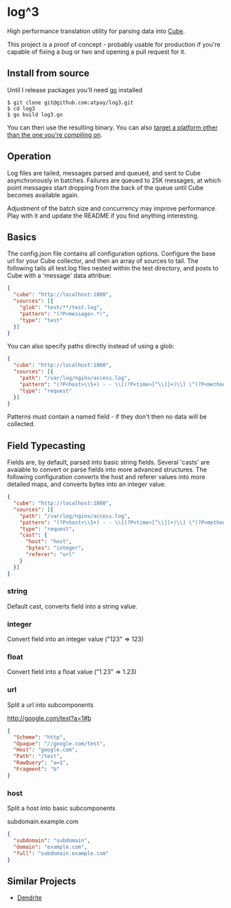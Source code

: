 # log^3

High performance translation utility for parsing data into [Cube](http://square.github.com/cube/).

This project is a proof of concept - probably usable for production if you're
capable of fixing a bug or two and opening a pull request for it.

## Install from source

Until I release packages you'll need [go](http://golang.org/doc/install) installed

    $ git clone git@github.com:atpay/log3.git
    $ cd log3
    $ go build log3.go

You can then use the resulting binary. You can also [target a platform other than the one
you're compiling
on](http://dave.cheney.net/2013/07/09/an-introduction-to-cross-compilation-with-go-1-1).


## Operation

Log files are tailed, messages parsed and queued, and sent to Cube
asynchronously in batches. Failures are queued to 25K messages, at which point
messages start dropping from the back of the queue until Cube becomes available
again. 

Adjustment of the batch size and concurrency may improve performance. Play with
it and update the README if you find anything interesting. 

## Basics

The config.json file contains all configuration options. Configure the base url
for your Cube collector, and then an array of sources to tail. The following
tails all test.log files nested within the test directory, and posts to Cube
with a 'message' data attribue:

```json
{
  "cube": "http://localhost:1080",
  "sources": [{
    "glob": "test/**/test.log",
    "pattern": "(?P<message>.*)",
    "type": "test"
  }]
}
```

You can also specify paths directly instead of using a glob:

```json
{
  "cube": "http://localhost:1080",
  "sources": [{
    "path": "/var/log/nginx/access.log",
    "pattern": "(?P<host>\\S+) - - \\[(?P<time>[^\\]]+)\\] \"(?P<method>[A-Z]+) (?P<uri>\\S+).*\" (?P<status>\\S+) (?P<bytes>\\S+) \"(?P<referer>\\S+)\" \"(?P<agent>.*)\" \"(?P<forward>.*)\"",
    "type": "request"
  }]
}
```

Patterns must contain a named field - if they don't then no data will 
be collected.

## Field Typecasting

Fields are, by default, parsed into basic string fields. Several 'casts' are
avaiable to convert or parse fields into more advanced structures. The following
configuration converts the host and referer values into more detailed maps,
and converts bytes into an integer value.

```json
{
  "cube": "http://localhost:1080",
  "sources": [{
    "path": "/var/log/nginx/access.log",
    "pattern": "(?P<host>\\S+) - - \\[(?P<time>[^\\]]+)\\] \"(?P<method>[A-Z]+) (?P<uri>\\S+).*\" (?P<status>\\S+) (?P<bytes>\\S+) \"(?P<referer>\\S+)\" \"(?P<agent>.*)\" \"(?P<forward>.*)\"",
    "type": "request",
    "cast": {
      "host": "host",
      "bytes": "integer",
      "referer": "url"
    }
  }]
}
```

### string

Default cast, converts field into a string value.

### integer

Convert field into an integer value ("123" => 123)

### float

Convert field into a float value ("1.23" => 1.23)  

### url

Split a url into subcomponents

http://google.com/test?a=1#b

```json
{
  "Scheme": "http",
  "Opaque": "//google.com/test",
  "Host": "google.com",
  "Path": "/test",
  "RawQuery": "a=1",
  "Fragment": "b"
}
```

### host

Split a host into basic subcomponents

subdomain.example.com

```json
{
  "subdomain": "subdomain",
  "domain": "example.com",
  "full": "subdomain.example.com"
} 
```

## Similar Projects

* [Dendrite](https://github.com/omc/dendrite)
